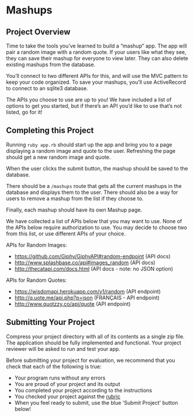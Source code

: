 # Mashups

## Project Overview

Time to take the tools you’ve learned to build a “mashup” app. The app will pair a random image with a random quote. If your users like what they see, they can save their mashup for everyone to view later. They can also delete existing mashups from the database.

You’ll connect to two different APIs for this, and will use the MVC pattern to keep your code organized. To save your mashups, you’ll use ActiveRecord to connect to an sqlite3 database.

The APIs you choose to use are up to you! We have included a list of options to get you started, but if there’s an API you’d like to use that’s not listed, go for it!

## Completing this Project

Running `ruby app.rb` should start up the app and bring you to a page displaying a random image and quote to the user. Refreshing the page should get a new random image and quote.

When the user clicks the submit button, the mashup should be saved to the database.

There should be a `/mashups` route that gets all the current mashups in the database and displays them to the user. There should also be a way for users to remove a mashup from the list if they choose to.

Finally, each mashup should have its own Mashup page.

We have collected a list of APIs below that you may want to use. None of the APIs below require authorization to use. You may decide to choose two from this list, or use different APIs of your choice.

APIs for Random Images:
* https://github.com/Giphy/GiphyAPI#random-endpoint  (API docs)
* http://www.splashbase.co/api#images_random  (API docs)
* http://thecatapi.com/docs.html  (API docs - note: no JSON option)

APIs for Random Quotes:
* https://wisdomapi.herokuapp.com/v1/random  (API endpoint)
* http://q.uote.me/api.php?p=json  (FRANÇAIS - API endpoint)
* http://www.quotzzy.co/api/quote  (API endpoint)

## Submitting Your Project

Compress your project directory with all of its contents as a single zip file. The application should be fully implemented and functional. Your project reviewer will be asked to run and test your app.

Before submitting your project for evaluation, we recommend that you check that each of the following is true:

* Your program runs without any errors
* You are proud of your project and its output
* You completed your project according to the instructions
* You checked your project against the [rubric](https://review.udacity.com/#!/rubrics/183/view)
* When you feel ready to submit, use the blue 'Submit Project' button below!